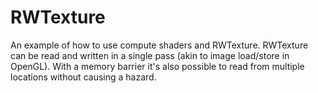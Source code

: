 # RWTexture

An example of how to use compute shaders and RWTexture. RWTexture can be read and written in a single pass (akin to image load/store in OpenGL). With a memory barrier it's also possible to read from multiple locations without causing a hazard.

